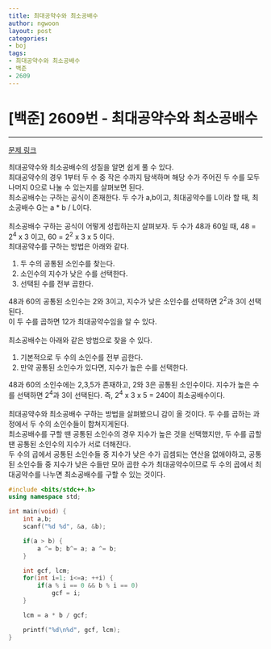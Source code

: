 ```yaml
---
title: 최대공약수와 최소공배수
author: ngwoon
layout: post
categories:
- boj
tags:
- 최대공약수와 최소공배수
- 백준
- 2609
---
```


# [백준] 2609번 - 최대공약수와 최소공배수
- - -

[문제 링크](https://www.acmicpc.net/problem/2609)

최대공약수와 최소공배수의 성질을 알면 쉽게 풀 수 있다.<br/>
최대공약수의 경우 1부터 두 수 중 작은 수까지 탐색하며 해당 수가 주어진 두 수를 모두 나머지 0으로 나눌 수 있는지를 살펴보면 된다.<br/>
최소공배수는 구하는 공식이 존재한다. 두 수가 a,b이고, 최대공약수를 L이라 할 때, 최소공배수 G는 a * b / L이다.
<br/><br/>
최소공배수 구하는 공식이 어떻게 성립하는지 살펴보자. 두 수가 48과 60일 때, 48 = 2<sup>4</sup> x 3 이고, 60 = 2<sup>2</sup> x 3 x 5 이다.<br/>
최대공약수를 구하는 방법은 아래와 같다.<br/>

1. 두 수의 공통된 소인수를 찾는다.
2. 소인수의 지수가 낮은 수를 선택한다.
3. 선택된 수를 전부 곱한다.

48과 60의 공통된 소인수는 2와 3이고, 지수가 낮은 소인수를 선택하면 2<sup>2</sup>과 3이 선택된다.<br/>
이 두 수를 곱하면 12가 최대공약수임을 알 수 있다.
<br/><br/>
최소공배수는 아래와 같은 방법으로 찾을 수 있다.

1. 기본적으로 두 수의 소인수를 전부 곱한다.
2. 만약 공통된 소인수가 있다면, 지수가 높은 수를 선택한다.

48과 60의 소인수에는 2,3,5가 존재하고, 2와 3은 공통된 소인수이다. 지수가 높은 수를 선택하면 2<sup>4</sup>과 3이 선택된다.
즉, 2<sup>4</sup> x 3 x 5 = 240이 최소공배수이다.
<br/><br/>
최대공약수와 최소공배수 구하는 방법을 살펴봤으니 감이 올 것이다. 두 수를 곱하는 과정에서 두 수의 소인수들이 합쳐지게된다.<br/>
최소공배수를 구할 땐 공통된 소인수의 경우 지수가 높은 것을 선택했지만, 두 수를 곱할 땐 공통된 소인수의 지수가 서로 더해진다.<br/>
두 수의 곱에서 공통된 소인수들 중 지수가 낮은 수가 곱셈되는 연산을 없애야하고, 공통된 소인수들 중 지수가 낮은 수들만 모아 곱한 수가 최대공약수이므로 두 수의 곱에서 최대공약수를 나누면 최소공배수를 구할 수 있는 것이다.

```cpp
#include <bits/stdc++.h>
using namespace std;

int main(void) {
    int a,b;
    scanf("%d %d", &a, &b);

    if(a > b) {
        a ^= b; b^= a; a ^= b;
    }

    int gcf, lcm;
    for(int i=1; i<=a; ++i) {
        if(a % i == 0 && b % i == 0)
            gcf = i;
    }

    lcm = a * b / gcf;

    printf("%d\n%d", gcf, lcm);
}
```
